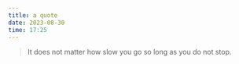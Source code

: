 ```yaml
---
title: a quote
date: 2023-08-30
time: 17:25
---
```


> It does not matter how slow you go so long as you do not stop.
